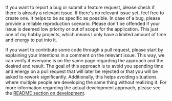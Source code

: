 If you want to report a bug or submit a feature request, please check if there is already a relevant issue. If there's no relevant issue yet, feel free to create one. It helps to be as specific as possible. In case of a bug, please provide a reliable reproduction scenario. Please don't be offended if your issue is deemed low priority or out of scope for the application. This just one of my hobby projects, which means I only have a limited amount of time and energy to put into it.

If you want to contribute some code through a pull request, please start by explaining your intentions in a comment on the relevant issue. This way, we can verify if everyone is on the same page regarding the approach and the desired end result. The goal of this approach is to avoid you spending time and energy on a pull request that will later be rejected or that you will be asked to rework significantly. Additionally, this helps avoiding situations where multiple people are developing the same thing without realizing it. For more information regarding the actual development approach, please see the [README section on development](./README.md#development).
